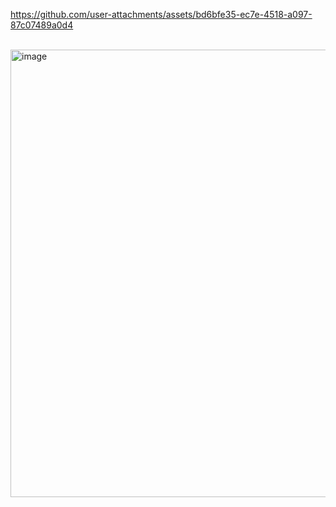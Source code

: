 


https://github.com/user-attachments/assets/bd6bfe35-ec7e-4518-a097-87c07489a0d4


<br>
<img width="716" alt="image" src="https://github.com/user-attachments/assets/c4e60e60-5cd6-48bc-ba80-8f36916c629d">


